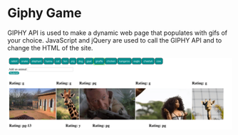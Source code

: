 # Giphy Game

GIPHY API is used to make a dynamic web page that populates with gifs of your choice. JavaScript and jQuery are used to call the GIPHY API and to change the HTML of the site.

![](assets/image/giphy.png)
